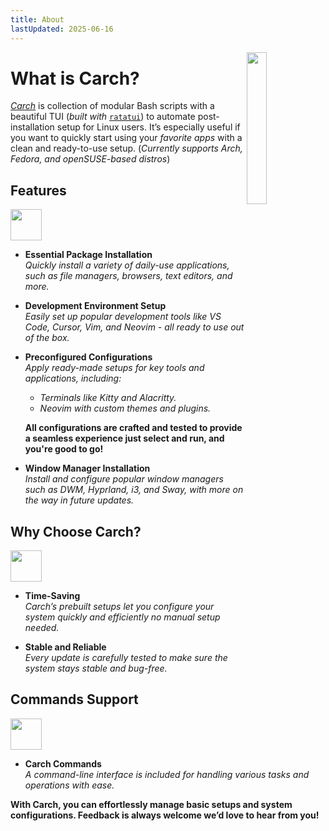 ```yaml
---
title: About 
lastUpdated: 2025-06-16
---
```


<img
  src="/carch.png"
  width="25%"
  align="right"
 />

# What is Carch?

*[Carch](https://carch.chalisehari.com.np)* is collection of modular Bash scripts with a beautiful TUI (*built with* [`ratatui`](https://github.com/ratatui-org/ratatui)) to automate post-installation setup for Linux users.
It’s especially useful if you want to quickly start using your *favorite apps* with a clean and ready-to-use setup. (*Currently supports Arch, Fedora, and openSUSE-based distros*)

## Features
<img src="https://img.icons8.com/?size=80&id=vSx5PNyFqTTo&format=png" width="50" /> 

- **Essential Package Installation**  
  *Quickly install a variety of daily-use applications, such as file managers, browsers, text editors, and more.*  

- **Development Environment Setup**  
  *Easily set up popular development tools like VS Code, Cursor, Vim, and Neovim - all ready to use out of the box.*  

- **Preconfigured Configurations**  
  *Apply ready-made setups for key tools and applications, including:*  
  
  - *Terminals like Kitty and Alacritty.*  
  - *Neovim with custom themes and plugins.*  
  
  **All configurations are crafted and tested to provide a seamless experience just select and run, and you're good to go!**

- **Window Manager Installation**  
  *Install and configure popular window managers such as DWM, Hyprland, i3, and Sway, with more on the way in future updates.*  

## Why Choose Carch?
<img src="https://img.icons8.com/?size=80&id=111409&format=png" width="50" />

- **Time-Saving**  
  *Carch’s prebuilt setups let you configure your system quickly and efficiently no manual setup needed.*

- **Stable and Reliable**  
  *Every update is carefully tested to make sure the system stays stable and bug-free.*  

## Commands Support 
<img src="https://img.icons8.com/?size=80&id=114423&format=png" width="50" />

- **Carch Commands**  
  *A command-line interface is included for handling various tasks and operations with ease.*  

**With Carch, you can effortlessly manage basic setups and system configurations. Feedback is always welcome we’d love to hear from you!**

